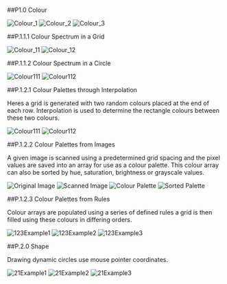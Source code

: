 
##P1.0 Colour

![Colour_1](https://github.com/track02/Processing---Generative-Design/blob/master/Images/P.1.0/P.1.0_1.png)
![Colour_2](https://github.com/track02/Processing---Generative-Design/blob/master/Images/P.1.0/P.1.0_2.png)
![Colour_3](https://github.com/track02/Processing---Generative-Design/blob/master/Images/P.1.0/P.1.0_3.png)

##P.1.1.1 Colour Spectrum in a Grid

![Colour_11](https://github.com/track02/Processing---Generative-Design/blob/master/Images/P.1.1.1/P.1.1.1_1.png)
![Colour_12](https://github.com/track02/Processing---Generative-Design/blob/master/Images/P.1.1.1/P.1.1.1_2.png)

##P.1.1.2 Colour Spectrum in a Circle

![Colour111](https://github.com/track02/Processing---Generative-Design/blob/master/Images/P.1.1.2/1.1.2_1.png)
![Colour112](https://github.com/track02/Processing---Generative-Design/blob/master/Images/P.1.1.2/1.1.2_2.png)

##P.1.2.1 Colour Palettes through Interpolation

Heres a grid is generated with two random colours placed at the end of each row.
Interpolation is used to determine the rectangle colours between these two colours.

![Colour111](https://github.com/track02/Processing---Generative-Design/blob/master/Images/P.1.2.1/P_1_2_1_1.png)
![Colour112](https://github.com/track02/Processing---Generative-Design/blob/master/Images/P.1.2.1/P_1_2_1_2.png)

##P.1.2.2 Colour Palettes from Images

A given image is scanned using a predetermined grid spacing and the pixel values are saved into an array for use as a colour palette. This colour array can also be sorted by hue, saturation, brightness or grayscale values.

![Original Image](https://github.com/track02/Processing---Generative-Design/blob/master/Images/P.1.2.2/P.1.2.2_0.png)
![Scanned Image](https://github.com/track02/Processing---Generative-Design/blob/master/Images/P.1.2.2/P.1.2.2_1.png)
![Colour Palette](https://github.com/track02/Processing---Generative-Design/blob/master/Images/P.1.2.2/P.1.2.2_2.png)
![Sorted Palette](https://github.com/track02/Processing---Generative-Design/blob/master/Images/P.1.2.2/P.1.2.2_3.png)


##P.1.2.3 Colour Palettes from Rules

Colour arrays are populated using a series of defined rules a grid is then filled using these colours in differing orders.

![123Example1](https://github.com/track02/Processing---Generative-Design/blob/master/Images/P.1.2.3/1.2.3_1.png)
![123Example2](https://github.com/track02/Processing---Generative-Design/blob/master/Images/P.1.2.3/1.2.3_2.png)
![123Example3](https://github.com/track02/Processing---Generative-Design/blob/master/Images/P.1.2.3/1.2.3_3.png)

##P.2.0 Shape

Drawing dynamic circles use mouse pointer coordinates.

![21Example1](https://github.com/track02/Processing---Generative-Design/blob/master/Images/P.2.0/2.0_1.png)
![21Example2](https://github.com/track02/Processing---Generative-Design/blob/master/Images/P.2.0/2.0_2.png)
![21Example3](https://github.com/track02/Processing---Generative-Design/blob/master/Images/P.2.0/2.0_3.png)

